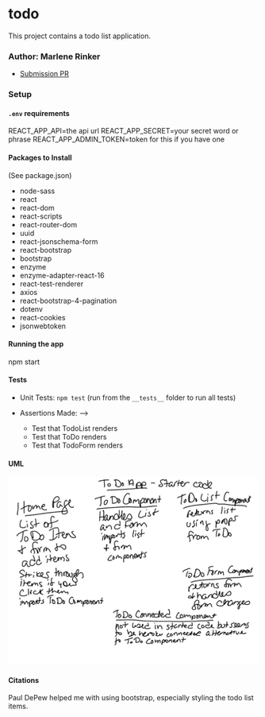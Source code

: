 # todo

This project contains a todo list application.


### Author: Marlene Rinker

- [Submission PR](https://github.com/marlenerinker-401-advanced-javascript/todo/pull/5)
<!-- - [Tests Report](https://github.com/marlenerinker-401-advanced-javascript/resty/actions)
- [GitHub Pages deployment](https://marlenerinker-401-advanced-javascript.github.io/resty/) -->




### Setup

#### `.env` requirements
REACT_APP_API=the api url
REACT_APP_SECRET=your secret word or phrase
REACT_APP_ADMIN_TOKEN=token for this if you have one


#### Packages to Install
(See package.json)


<!-- - eslint-plugin-react -->
- node-sass
- react
- react-dom
- react-scripts
- react-router-dom
- uuid
- react-jsonschema-form
- react-bootstrap
- bootstrap
- enzyme
- enzyme-adapter-react-16
- react-test-renderer 
- axios
- react-bootstrap-4-pagination
- dotenv
- react-cookies
- jsonwebtoken



#### Running the app
npm start


#### Tests

- Unit Tests: `npm test` (run from the `__tests__` folder to run all tests)

- Assertions Made: -->
  - Test that TodoList renders
  - Test that ToDo renders
  - Test that TodoForm renders



#### UML
![UML Diagram](todo.jpg)

#### Citations

Paul DePew helped me with using bootstrap, especially styling the todo list items.